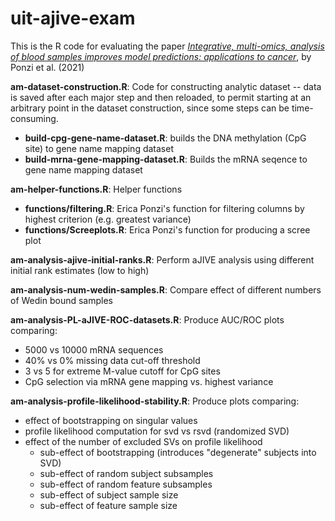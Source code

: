 # uit-ajive-exam

This is the R code for evaluating the paper [*Integrative, multi-omics, analysis of blood samples improves model predictions: applications to cancer*](https://bmcbioinformatics.biomedcentral.com/articles/10.1186/s12859-021-04296-0), by Ponzi et al. (2021)


**am-dataset-construction.R**: Code for constructing analytic dataset -- data is saved after each major step and then reloaded, to permit starting at an arbitrary point in the dataset construction, since some steps can be time-consuming.
  * **build-cpg-gene-name-dataset.R**: builds the DNA methylation (CpG site) to gene name mapping dataset
  * **build-mrna-gene-mapping-dataset.R**: Builds the mRNA seqence to gene name mapping dataset 

**am-helper-functions.R**: Helper functions
  * **functions/filtering.R**: Erica Ponzi's function for filtering columns by highest criterion (e.g. greatest variance)
  * **functions/Screeplots.R**: Erica Ponzi's function for producing a scree plot

**am-analysis-ajive-initial-ranks.R**: Perform aJIVE analysis using different initial rank estimates (low to high)

**am-analysis-num-wedin-samples.R**: Compare effect of different numbers of Wedin bound samples

**am-analysis-PL-aJIVE-ROC-datasets.R**: Produce AUC/ROC plots comparing:
  * 5000 vs 10000 mRNA sequences
  * 40% vs 0% missing data cut-off threshold
  * 3 vs 5 for extreme M-value cutoff for CpG sites
  * CpG selection via mRNA gene mapping vs. highest variance 

**am-analysis-profile-likelihood-stability.R**: Produce plots comparing:
  * effect of bootstrapping on singular values
  * profile likelihood computation for svd vs rsvd (randomized SVD) 
  * effect of the number of excluded SVs on profile likelihood 
    * sub-effect of bootstrapping (introduces "degenerate" subjects into SVD)
    * sub-effect of random subject subsamples 
    * sub-effect of random feature subsamples 
    * sub-effect of subject sample size
    * sub-effect of feature sample size

